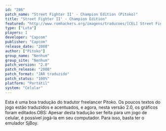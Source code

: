 ```yaml
---
id: "286"
patch_name: "Street Fighter II' - Champion Edition (Pitoko)"
title: "Street Fighter II' - Champion Edition"
featured: "http://www.romhackers.org/imagens/traducoes/[CEL] Street Fighter II' - Champion Edition - Pitoko - 1.png"
type: ["Luta"]
players: 1
developer: "Capcom"
publisher: "Capcom"
release_date: "2008"
author: ["Pitoko"]
group_name: "Nenhum"
group_site: "Nenhum"
patch_version: "2.0"
patch_release: "2008"
patch_format: "JAR traduzido"
patch_status: "100%"
platform: "Portátil"
system: "Celular"
---
```


Esta é uma boa tradução do tradutor freelancer Pitoko. Os poucos textos do jogo estão traduzidos e acentuados, e agora, nesta versão 2.0, os gráficos foram editados.OBS: Apesar desta tradução ser feita para um jogo de celular, é possível jogá-la em seu computador. Para isso, basta ter o emulador SjBoy.